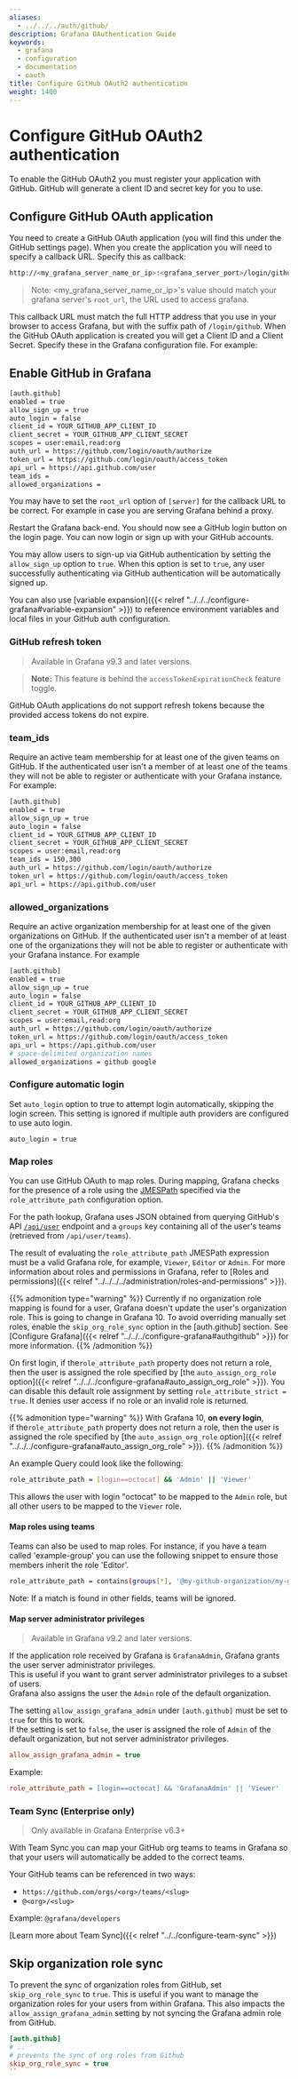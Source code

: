 ```yaml
---
aliases:
  - ../../../auth/github/
description: Grafana OAuthentication Guide
keywords:
  - grafana
  - configuration
  - documentation
  - oauth
title: Configure GitHub OAuth2 authentication
weight: 1400
---
```


# Configure GitHub OAuth2 authentication

To enable the GitHub OAuth2 you must register your application with GitHub. GitHub will generate a client ID and secret key for you to use.

## Configure GitHub OAuth application

You need to create a GitHub OAuth application (you will find this under the GitHub
settings page). When you create the application you will need to specify
a callback URL. Specify this as callback:

```bash
http://<my_grafana_server_name_or_ip>:<grafana_server_port>/login/github
```

> Note: <my_grafana_server_name_or_ip>'s value should match your grafana server's `root_url`, the URL used to access grafana.

This callback URL must match the full HTTP address that you use in your
browser to access Grafana, but with the suffix path of `/login/github`.
When the GitHub OAuth application is created you will get a Client ID and a
Client Secret. Specify these in the Grafana configuration file. For
example:

## Enable GitHub in Grafana

```bash
[auth.github]
enabled = true
allow_sign_up = true
auto_login = false
client_id = YOUR_GITHUB_APP_CLIENT_ID
client_secret = YOUR_GITHUB_APP_CLIENT_SECRET
scopes = user:email,read:org
auth_url = https://github.com/login/oauth/authorize
token_url = https://github.com/login/oauth/access_token
api_url = https://api.github.com/user
team_ids =
allowed_organizations =
```

You may have to set the `root_url` option of `[server]` for the callback URL to be
correct. For example in case you are serving Grafana behind a proxy.

Restart the Grafana back-end. You should now see a GitHub login button
on the login page. You can now login or sign up with your GitHub
accounts.

You may allow users to sign-up via GitHub authentication by setting the
`allow_sign_up` option to `true`. When this option is set to `true`, any
user successfully authenticating via GitHub authentication will be
automatically signed up.

You can also use [variable expansion]({{< relref "../../../configure-grafana#variable-expansion" >}}) to reference environment variables and local files in your GitHub auth configuration.

### GitHub refresh token

> Available in Grafana v9.3 and later versions.

> **Note:** This feature is behind the `accessTokenExpirationCheck` feature toggle.

GitHub OAuth applications do not support refresh tokens because the provided access tokens do not expire.

### team_ids

Require an active team membership for at least one of the given teams on
GitHub. If the authenticated user isn't a member of at least one of the
teams they will not be able to register or authenticate with your
Grafana instance. For example:

```bash
[auth.github]
enabled = true
allow_sign_up = true
auto_login = false
client_id = YOUR_GITHUB_APP_CLIENT_ID
client_secret = YOUR_GITHUB_APP_CLIENT_SECRET
scopes = user:email,read:org
team_ids = 150,300
auth_url = https://github.com/login/oauth/authorize
token_url = https://github.com/login/oauth/access_token
api_url = https://api.github.com/user
```

### allowed_organizations

Require an active organization membership for at least one of the given
organizations on GitHub. If the authenticated user isn't a member of at least
one of the organizations they will not be able to register or authenticate with
your Grafana instance. For example

```bash
[auth.github]
enabled = true
allow_sign_up = true
auto_login = false
client_id = YOUR_GITHUB_APP_CLIENT_ID
client_secret = YOUR_GITHUB_APP_CLIENT_SECRET
scopes = user:email,read:org
auth_url = https://github.com/login/oauth/authorize
token_url = https://github.com/login/oauth/access_token
api_url = https://api.github.com/user
# space-delimited organization names
allowed_organizations = github google
```

### Configure automatic login

Set `auto_login` option to true to attempt login automatically, skipping the login screen.
This setting is ignored if multiple auth providers are configured to use auto login.

```
auto_login = true
```

### Map roles

You can use GitHub OAuth to map roles. During mapping, Grafana checks for the presence of a role using the [JMESPath](http://jmespath.org/examples.html) specified via the `role_attribute_path` configuration option.

For the path lookup, Grafana uses JSON obtained from querying GitHub's API [`/api/user`](https://docs.github.com/en/rest/users/users#get-the-authenticated-user=) endpoint and a `groups` key containing all of the user's teams (retrieved from `/api/user/teams`).

The result of evaluating the `role_attribute_path` JMESPath expression must be a valid Grafana role, for example, `Viewer`, `Editor` or `Admin`. For more information about roles and permissions in Grafana, refer to [Roles and permissions]({{< relref "../../../../administration/roles-and-permissions" >}}).

{{% admonition type="warning" %}}
Currently if no organization role mapping is found for a user, Grafana doesn't
update the user's organization role. This is going to change in Grafana 10. To avoid overriding manually set roles,
enable the `skip_org_role_sync` option in the [auth.github] section.
See [Configure Grafana]({{< relref "../../../configure-grafana#authgithub" >}}) for more information.
{{% /admonition %}}

On first login, if the`role_attribute_path` property does not return a role, then the user is assigned the role
specified by [the `auto_assign_org_role` option]({{< relref "../../../configure-grafana#auto_assign_org_role" >}}).
You can disable this default role assignment by setting `role_attribute_strict = true`.
It denies user access if no role or an invalid role is returned.

{{% admonition type="warning" %}}
With Grafana 10, **on every login**, if the`role_attribute_path` property does not return a role,
then the user is assigned the role specified by
[the `auto_assign_org_role` option]({{< relref "../../../configure-grafana#auto_assign_org_role" >}}).
{{% /admonition %}}

An example Query could look like the following:

```bash
role_attribute_path = [login==octocat] && 'Admin' || 'Viewer'
```

This allows the user with login "octocat" to be mapped to the `Admin` role,
but all other users to be mapped to the `Viewer` role.

#### Map roles using teams

Teams can also be used to map roles. For instance,
if you have a team called 'example-group' you can use the following snippet to
ensure those members inherit the role 'Editor'.

```bash
role_attribute_path = contains(groups[*], '@my-github-organization/my-github-team') && 'Editor' || 'Viewer'
```

Note: If a match is found in other fields, teams will be ignored.

#### Map server administrator privileges

> Available in Grafana v9.2 and later versions.

If the application role received by Grafana is `GrafanaAdmin`, Grafana grants the user server administrator privileges.  
This is useful if you want to grant server administrator privileges to a subset of users.  
Grafana also assigns the user the `Admin` role of the default organization.

The setting `allow_assign_grafana_admin` under `[auth.github]` must be set to `true` for this to work.  
If the setting is set to `false`, the user is assigned the role of `Admin` of the default organization, but not server administrator privileges.

```ini
allow_assign_grafana_admin = true
```

Example:

```ini
role_attribute_path = [login==octocat] && 'GrafanaAdmin' || 'Viewer'
```

### Team Sync (Enterprise only)

> Only available in Grafana Enterprise v6.3+

With Team Sync you can map your GitHub org teams to teams in Grafana so that your users will automatically be added to
the correct teams.

Your GitHub teams can be referenced in two ways:

- `https://github.com/orgs/<org>/teams/<slug>`
- `@<org>/<slug>`

Example: `@grafana/developers`

[Learn more about Team Sync]({{< relref "../../configure-team-sync" >}})

## Skip organization role sync

To prevent the sync of organization roles from GitHub, set `skip_org_role_sync` to `true`. This is useful if you want to manage the organization roles for your users from within Grafana.
This also impacts the `allow_assign_grafana_admin` setting by not syncing the Grafana admin role from GitHub.

```ini
[auth.github]
# ..
# prevents the sync of org roles from Github
skip_org_role_sync = true
``
```
